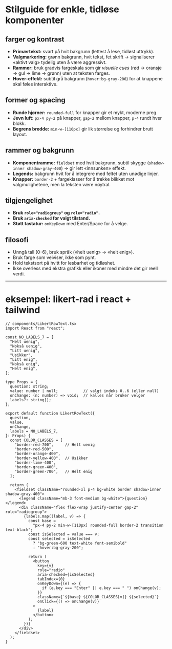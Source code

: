 # Stilguide for enkle, tidløse komponenter

## farger og kontrast
- **Primærtekst:** svart på hvit bakgrunn (lettest å lese, tidløst uttrykk).
- **Valgmarkering:** grønn bakgrunn, hvit tekst, fet skrift → signaliserer «aktivt valg» tydelig uten å være aggressivt.
- **Rammer:** bruk gradvis fargeskala som gir *visuelle cues* (rød → oransje → gul → lime → grønn) uten at teksten farges.
- **Hover-effekt:** subtil grå bakgrunn (`hover:bg-gray-200`) for at knappene skal føles interaktive.

## former og spacing
- **Runde hjørner:** `rounded-full` for knapper gir et mykt, moderne preg.
- **Jevn luft:** `px-4 py-2` på knapper, `gap-2` mellom knapper, `p-4` rundt hver blokk.
- **Begrens bredde:** `min-w-[110px]` gir lik størrelse og forhindrer brutt layout.

## rammer og bakgrunn
- **Komponentramme:** `fieldset` med hvit bakgrunn, subtil skygge (`shadow-inner shadow-gray-400`) → gir lett «innsunken» effekt.
- **Legends:** bakgrunn hvit for å integrere med feltet uten unødige linjer.
- **Knapper:** `border-2` + fargeklasser for å trekke blikket mot valgmulighetene, men la teksten være nøytral.

## tilgjengelighet
- **Bruk `role="radiogroup"` og `role="radio"`.**
- **Bruk `aria-checked` for valgt tilstand.**
- **Støtt tastatur:** `onKeyDown` med Enter/Space for å velge.

## filosofi
- Unngå tall (0–6), bruk språk («helt uenig» → «helt enig»).
- Bruk farge som veiviser, ikke som pynt.
- Hold tekstsort på hvitt for lesbarhet og tidløshet.
- Ikke overless med ekstra grafikk eller ikoner med mindre det gir reell verdi.

---

# eksempel: likert-rad i react + tailwind

```tsx
// components/LikertRowText.tsx
import React from "react";

const NO_LABELS_7 = [
  "Helt uenig",
  "Nokså uenig",
  "Litt uenig",
  "Usikker",
  "Litt enig",
  "Nokså enig",
  "Helt enig",
];

type Props = {
  question: string;
  value: number | null;           // valgt indeks 0..6 (eller null)
  onChange: (n: number) => void;  // kalles når bruker velger
  labels?: string[];
};

export default function LikertRowText({
  question,
  value,
  onChange,
  labels = NO_LABELS_7,
}: Props) {
  const COLOR_CLASSES = [
    "border-red-700",     // Helt uenig
    "border-red-500",
    "border-orange-400",
    "border-yellow-400",  // Usikker
    "border-lime-400",
    "border-green-400",
    "border-green-700",   // Helt enig
  ];

  return (
    <fieldset className="rounded-xl p-4 bg-white border shadow-inner shadow-gray-400">
      <legend className="mb-3 font-medium bg-white">{question}</legend>
      <div className="flex flex-wrap justify-center gap-2" role="radiogroup">
        {labels.map((label, v) => {
          const base =
            "px-4 py-2 min-w-[110px] rounded-full border-2 transition text-black";
          const isSelected = value === v;
          const selected = isSelected
            ? "bg-green-600 text-white font-semibold"
            : "hover:bg-gray-200";

          return (
            <button
              key={v}
              role="radio"
              aria-checked={isSelected}
              tabIndex={0}
              onKeyDown={(e) => {
                if (e.key === "Enter" || e.key === " ") onChange(v);
              }}
              className={`${base} ${COLOR_CLASSES[v]} ${selected}`}
              onClick={() => onChange(v)}
            >
              {label}
            </button>
          );
        })}
      </div>
    </fieldset>
  );
}
```
